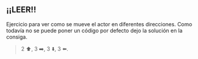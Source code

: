 <h2>¡¡LEER!!</h2>

<gs-toolbox toolbox-url="https://gobstones.runners.mumuki.io/assets/minimal-kindergarten-toolbox.xml"></gs-toolbox>

<gs-attire attire-url="https://raw.githubusercontent.com/MumukiProject/mumuki-guia-gobstones-primeros-programas-kinder/master/assets/attires/config_1602278007753.json"></gs-attire>

Ejercicio para ver como se mueve el actor en diferentes direcciones.
Como todavía no se puede poner un código por defecto dejo la solución en la consiga.

> 2 :arrow_up:, 3 :arrow_right:, 3 :arrow_down:, 3 :arrow_left:.